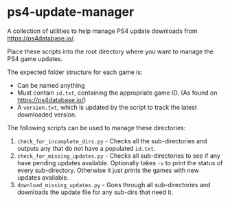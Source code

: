 # ps4-update-manager
A collection of utilities to help manage PS4 update downloads from https://ps4database.io/.

Place these scripts into the root directory where you want to manage the PS4 game updates.

The expected folder structure for each game is:

- Can be named anything
- Must contain `id.txt`, containing the appropriate game ID. (As found on https://ps4database.io/)
- A `version.txt`, which is updated by the script to track the latest downloaded version.

The following scripts can be used to manage these directories:

1. `check_for_incomplete_dirs.py` - Checks all the sub-directories and outputs any that do not have a populated `id.txt`.
2. `check_for_missing_updates.py` - Checks all sub-directories to see if any have pending updates available. Optionally takes `-v` to print the status of every sub-directory. Otherwise it just prints the games with new updates available.
3. `download_missing_updates.py` - Goes through all sub-directories and downloads the update file for any sub-dirs that need it.
